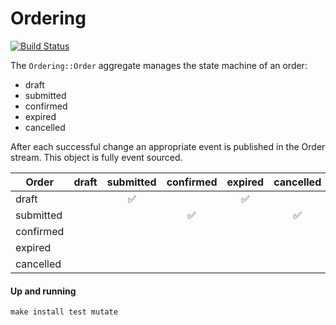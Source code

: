 # Ordering

[![Build Status](https://github.com/RailsEventStore/cqrs-es-sample-with-res/workflows/ordering/badge.svg)](https://github.com/RailsEventStore/cqrs-es-sample-with-res/actions/workflows/ordering.yml)

The `Ordering::Order` aggregate manages the state machine of an order:

- draft
- submitted
- confirmed
- expired
- cancelled

After each successful change an appropriate event is published in the Order stream.
This object is fully event sourced.

| Order     | draft | submitted | confirmed | expired | cancelled |
| --------- | :---: | :-------: | :--:      | :-----: | :-------: |
| draft     |       |    ✅     |           |   ✅    |           |
| submitted |       |           |  ✅       |         |    ✅     |
| confirmed |       |           |           |         |           |
| expired   |       |           |           |         |           |
| cancelled |       |           |           |         |           |

#### Up and running

```
make install test mutate
```
